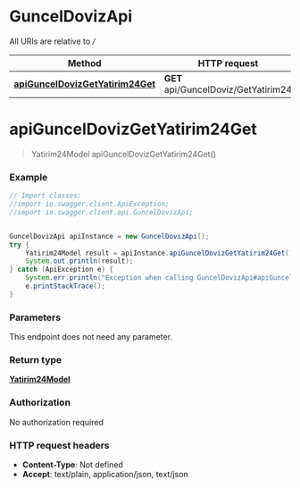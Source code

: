 # GuncelDovizApi

All URIs are relative to */*

Method | HTTP request | Description
------------- | ------------- | -------------
[**apiGuncelDovizGetYatirim24Get**](GuncelDovizApi.md#apiGuncelDovizGetYatirim24Get) | **GET** api/GuncelDoviz/GetYatirim24 | 

<a name="apiGuncelDovizGetYatirim24Get"></a>
# **apiGuncelDovizGetYatirim24Get**
> Yatirim24Model apiGuncelDovizGetYatirim24Get()



### Example
```java
// Import classes:
//import io.swagger.client.ApiException;
//import io.swagger.client.api.GuncelDovizApi;


GuncelDovizApi apiInstance = new GuncelDovizApi();
try {
    Yatirim24Model result = apiInstance.apiGuncelDovizGetYatirim24Get();
    System.out.println(result);
} catch (ApiException e) {
    System.err.println("Exception when calling GuncelDovizApi#apiGuncelDovizGetYatirim24Get");
    e.printStackTrace();
}
```

### Parameters
This endpoint does not need any parameter.

### Return type

[**Yatirim24Model**](Yatirim24Model.md)

### Authorization

No authorization required

### HTTP request headers

 - **Content-Type**: Not defined
 - **Accept**: text/plain, application/json, text/json

